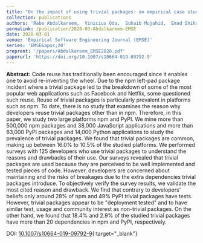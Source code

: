 ```yaml
---
title: "On the impact of using trivial packages: an empirical case study on npm and PyPI"
collection: publications
authors: 'Rabe Abdalkareem,  Vinicius Oda,  Suhaib Mujahid,  Emad Shihab'
permalink: /publication/2020-03-Abdalkareem-EMSE
date: 2020-03-01
venue: 'Empirical Software Engineering Journal (EMSE)'
series: 'EMSE&apos;20'
preprent: '/papers/Abdalkareem_EMSE2020.pdf'
paperurl: 'https://doi.org/10.1007/s10664-019-09792-9'
---
```

 **Abstract:**  Code reuse has traditionally been encouraged since it enables one to avoid re-inventing the wheel. Due to the npm left-pad package incident where a trivial package led to the breakdown of some of the most popular web applications such as Facebook and Netflix, some questioned such reuse. Reuse of trivial packages is particularly prevalent in platforms such as npm. To date, there is no study that examines the reason why developers reuse trivial packages other than in npm. Therefore, in this paper, we study two large platforms npm and PyPI. We mine more than 500,000 npm packages and 38,000 JavaScript applications and more than 63,000 PyPI packages and 14,000 Python applications to study the prevalence of trivial packages. We found that trivial packages are common, making up between 16.0% to 10.5% of the studied platforms. We performed surveys with 125 developers who use trivial packages to understand the reasons and drawbacks of their use. Our surveys revealed that trivial packages are used because they are perceived to be well implemented and tested pieces of code. However, developers are concerned about maintaining and the risks of breakages due to the extra dependencies trivial packages introduce. To objectively verify the survey results, we validate the most cited reason and drawback. We find that contrary to developers&apos; beliefs only around 28% of npm and 49% PyPI trivial packages have tests. However, trivial packages appear to be &quot;deployment tested&quot; and to have similar test, usage and community interest as non-trivial packages. On the other hand, we found that 18.4% and 2.9% of the studied trivial packages have more than 20 dependencies in npm and PyPI, respectively.

DOI: [10.1007/s10664-019-09792-9](https://doi.org/10.1007/s10664-019-09792-9){:target="_blank"}
